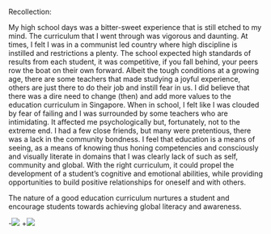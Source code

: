 Recollection:

My high school days was a bitter-sweet experience that is still etched to my mind. The curriculum that I went through was vigorous and daunting. At times, I felt I was in a communist led country where high discipline is instilled and restrictions a plenty. The school expected high standards of results from each student, it was competitive, if you fall behind, your peers row the boat on their own forward. Albeit the tough conditions at a growing age, there are some teachers that made studying a joyful experience, others are just there to do their job and instill fear in us. I did believe that there was a dire need to change (then) and add more values to the education curriculum in Singapore. When in school, I felt like I was clouded by fear of failing and I was surrounded by some teachers who are intimidating. It affected me psychologically but, fortunately, not to the extreme end. I had a few close friends, but many were pretentious, there was a lack in the community bondness. I feel that education is a means of seeing, as a means of knowing thus honing competencies and consciously and visually literate in domains that I was clearly lack of such as self, community and global. With the right curriculum, it could propel the development of a student’s cognitive and emotional abilities, while providing opportunities to build positive relationships for oneself and with others. 

The nature of a good education curriculum nurtures a student and encourage students towards achieving global literacy and awareness. 

-![](teachingasart2018/assignments/1_Learner/img/RidwanMadon_Image1.jpg)
+![](https://github.com/dwantilus/teachingasart2018/blob/master/assignments/1_Learner/img/RidwanMadon_Image1.jpg.jpg?raw=true)
